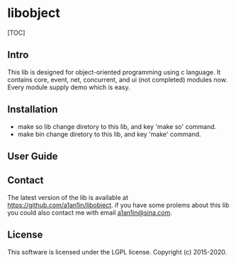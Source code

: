 # libobject

[TOC]

## Intro
This lib is designed for object-oriented programming using c language. It contains core, event, net, concurrent, and ui (not completed) modules now. Every module supply demo which is easy.

## Installation
* make so lib
  change diretory to this lib, and key 'make so' command.
* make bin
  change diretory to this lib, and key 'make' command.
  
## User Guide

## Contact
The latest version of the lib is available at https://github.com/a1an1in/libobject. if you have some prolems about this lib you could also contact me with email a1an1in@sina.com.

## License
This software is licensed under the LGPL license. Copyright (c) 2015-2020.
